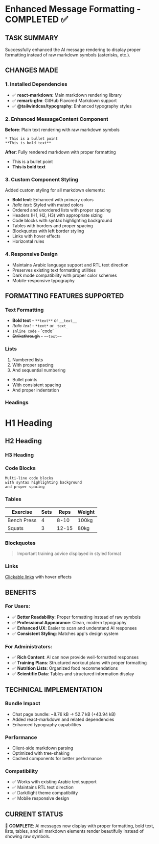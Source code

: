 # Enhanced Message Formatting - COMPLETED ✅

## TASK SUMMARY
Successfully enhanced the AI message rendering to display proper formatting instead of raw markdown symbols (asterisks, etc.).

## CHANGES MADE

### 1. Installed Dependencies
- ✅ **react-markdown**: Main markdown rendering library
- ✅ **remark-gfm**: GitHub Flavored Markdown support
- ✅ **@tailwindcss/typography**: Enhanced typography styles

### 2. Enhanced MessageContent Component
**Before**: Plain text rendering with raw markdown symbols
```
* This is a bullet point
**This is bold text**
```

**After**: Fully rendered markdown with proper formatting
- This is a bullet point
- **This is bold text**

### 3. Custom Component Styling
Added custom styling for all markdown elements:
- **Bold text**: Enhanced with primary colors
- *Italic text*: Styled with muted colors
- Ordered and unordered lists with proper spacing
- Headers (H1, H2, H3) with appropriate sizing
- Code blocks with syntax highlighting background
- Tables with borders and proper spacing
- Blockquotes with left border styling
- Links with hover effects
- Horizontal rules

### 4. Responsive Design
- Maintains Arabic language support and RTL text direction
- Preserves existing text formatting utilities
- Dark mode compatibility with proper color schemes
- Mobile-responsive typography

## FORMATTING FEATURES SUPPORTED

### Text Formatting
- **Bold text** - `**text**` or `__text__`
- *Italic text* - `*text*` or `_text_`
- `Inline code` - \`code\`
- ~~Strikethrough~~ - `~~text~~`

### Lists
1. Numbered lists
2. With proper spacing
3. And sequential numbering

- Bullet points
- With consistent spacing
- And proper indentation

### Headings
# H1 Heading
## H2 Heading  
### H3 Heading

### Code Blocks
```
Multi-line code blocks
with syntax highlighting background
and proper spacing
```

### Tables
| Exercise | Sets | Reps | Weight |
|----------|------|------|--------|
| Bench Press | 4 | 8-10 | 100kg |
| Squats | 3 | 12-15 | 80kg |

### Blockquotes
> Important training advice
> displayed in styled format

### Links
[Clickable links](https://example.com) with hover effects

## BENEFITS

### For Users:
- ✅ **Better Readability**: Proper formatting instead of raw symbols
- ✅ **Professional Appearance**: Clean, modern typography
- ✅ **Enhanced UX**: Easier to scan and understand AI responses
- ✅ **Consistent Styling**: Matches app's design system

### For Administrators:
- ✅ **Rich Content**: AI can now provide well-formatted responses
- ✅ **Training Plans**: Structured workout plans with proper formatting
- ✅ **Nutrition Lists**: Organized food recommendations
- ✅ **Scientific Data**: Tables and structured information display

## TECHNICAL IMPLEMENTATION

### Bundle Impact
- Chat page bundle: ~8.76 kB → 52.7 kB (+43.94 kB)
- Added react-markdown and related dependencies
- Enhanced typography capabilities

### Performance
- Client-side markdown parsing
- Optimized with tree-shaking
- Cached components for better performance

### Compatibility
- ✅ Works with existing Arabic text support
- ✅ Maintains RTL text direction
- ✅ Dark/light theme compatibility
- ✅ Mobile responsive design

## CURRENT STATUS
🎉 **COMPLETE**: AI messages now display with proper formatting, bold text, lists, tables, and all markdown elements render beautifully instead of showing raw symbols.
